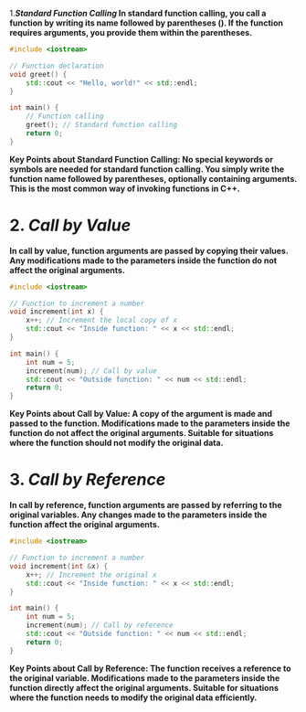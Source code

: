 1.**_Standard Function Calling_
In standard function calling, you call a function by writing its name followed by parentheses (). If the function requires arguments, you provide them within the parentheses.**

```cpp
#include <iostream>

// Function declaration
void greet() {
    std::cout << "Hello, world!" << std::endl;
}

int main() {
    // Function calling
    greet(); // Standard function calling
    return 0;
}
```

**Key Points about Standard Function Calling:
No special keywords or symbols are needed for standard function calling.
You simply write the function name followed by parentheses, optionally containing arguments.
This is the most common way of invoking functions in C++.**



# 2. _Call by Value_
**In call by value, function arguments are passed by copying their values. Any modifications made to the parameters inside the function do not affect the original arguments.**

```cpp
#include <iostream>

// Function to increment a number
void increment(int x) {
    x++; // Increment the local copy of x
    std::cout << "Inside function: " << x << std::endl;
}

int main() {
    int num = 5;
    increment(num); // Call by value
    std::cout << "Outside function: " << num << std::endl;
    return 0;
}
```

**Key Points about Call by Value:
A copy of the argument is made and passed to the function.
Modifications made to the parameters inside the function do not affect the original arguments.
Suitable for situations where the function should not modify the original data.**


# 3. _Call by Reference_
**In call by reference, function arguments are passed by referring to the original variables. Any changes made to the parameters inside the function affect the original arguments.**

```cpp
#include <iostream>

// Function to increment a number
void increment(int &x) {
    x++; // Increment the original x
    std::cout << "Inside function: " << x << std::endl;
}

int main() {
    int num = 5;
    increment(num); // Call by reference
    std::cout << "Outside function: " << num << std::endl;
    return 0;
}
```

**Key Points about Call by Reference:
The function receives a reference to the original variable.
Modifications made to the parameters inside the function directly affect the original arguments.
Suitable for situations where the function needs to modify the original data efficiently.**



